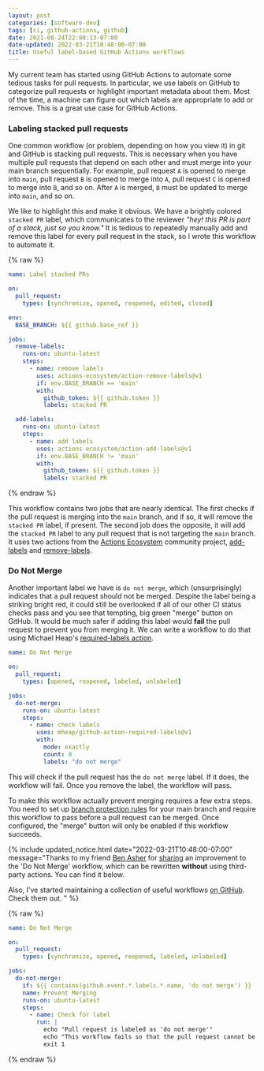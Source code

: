 ```yaml
---
layout: post
categories: [software-dev]
tags: [ci, github-actions, github]
date: 2021-08-24T22:08:13-07:00
date-updated: 2022-03-21T10:48:00-07:00
title: Useful label-based GitHub Actions workflows
---
```


My current team has started using GitHub Actions to automate some tedious tasks for pull requests. In particular, we use labels on GitHub to categorize pull requests or highlight important metadata about them. Most of the time, a machine can figure out which labels are appropriate to add or remove. This is a great use case for GitHub Actions.

<!--excerpt-->

### Labeling stacked pull requests

One common workflow (or problem, depending on how you view it) in git and GitHub is stacking pull requests. This is necessary when you have multiple pull requests that depend on each other and must merge into your main branch sequentially. For example, pull request `A` is opened to merge into `main`, pull request `B` is opened to merge into `A`, pull request `C` is opened to merge into `B`, and so on. After `A` is merged, `B` must be updated to merge into `main`, and so on.

We like to highlight this and make it obvious. We have a brightly colored `stacked PR` label, which communicates to the reviewer _"hey! this PR is part of a stack, just so you know."_ It is tedious to repeatedly manually add and remove this label for every pull request in the stack, so I wrote this workflow to automate it.

{% raw %}
```yaml
name: Label stacked PRs

on:
  pull_request:
    types: [synchronize, opened, reopened, edited, closed]

env:
  BASE_BRANCH: ${{ github.base_ref }}

jobs:
  remove-labels:
    runs-on: ubuntu-latest
    steps:
      - name: remove labels
        uses: actions-ecosystem/action-remove-labels@v1
        if: env.BASE_BRANCH == 'main'
        with:
          github_token: ${{ github.token }}
          labels: stacked PR

  add-labels:
    runs-on: ubuntu-latest
    steps:
      - name: add labels
        uses: actions-ecosystem/action-add-labels@v1
        if: env.BASE_BRANCH != 'main'
        with:
          github_token: ${{ github.token }}
          labels: stacked PR
```
{% endraw %}

This workflow contains two jobs that are nearly identical. The first checks if the pull request is merging into the `main` branch, and if so, it will remove the `stacked PR` label, if present. The second job does the opposite, it will add the `stacked PR` label to any pull request that is not targeting the `main` branch. It uses two actions from the [Actions Ecosystem](https://github.com/actions-ecosystem) community project, [add-labels](https://github.com/marketplace/actions/actions-ecosystem-add-labels) and [remove-labels](https://github.com/marketplace/actions/actions-ecosystem-remove-labels).

### Do Not Merge

Another important label we have is `do not merge`, which (unsurprisingly) indicates that a pull request should not be merged. Despite the label being a striking bright red, it could still be overlooked if all of our other CI status checks pass and you see that tempting, big green "merge" button on GitHub. It would be much safer if adding this label would **fail** the pull request to prevent you from merging it. We can write a workflow to do that using Michael Heap's [required-labels action](https://github.com/marketplace/actions/require-labels).

```yaml
name: Do Not Merge

on:
  pull_request:
    types: [opened, reopened, labeled, unlabeled]

jobs:
  do-not-merge:
    runs-on: ubuntu-latest
    steps:
      - name: check labels
        uses: mheap/github-action-required-labels@v1
        with:
          mode: exactly
          count: 0
          labels: "do not merge"
```

This will check if the pull request has the `do not merge` label. If it does, the workflow will fail. Once you remove the label, the workflow will pass.

To make this workflow actually prevent merging requires a few extra steps. You need to set up [branch protection rules](https://docs.github.com/en/github/administering-a-repository/defining-the-mergeability-of-pull-requests/managing-a-branch-protection-rule) for your main branch and require this workflow to pass before a pull request can be merged. Once configured, the "merge" button will only be enabled if this workflow succeeds.

{% include updated_notice.html
date="2022-03-21T10:48:00-07:00"
message="Thanks to my friend [Ben Asher](https://benasher.co) for [sharing](https://twitter.com/benasher44/status/1503460237331734528) an improvement to the 'Do Not Merge' workflow, which can be rewritten **without** using third-party actions. You can find it below.

Also, I've started maintaining a collection of useful workflows [on GitHub](https://github.com/jessesquires/gh-workflows). Check them out.
" %}

{% raw %}
```yaml
name: Do Not Merge

on:
  pull_request:
    types: [synchronize, opened, reopened, labeled, unlabeled]

jobs:
  do-not-merge:
    if: ${{ contains(github.event.*.labels.*.name, 'do not merge') }}
    name: Prevent Merging
    runs-on: ubuntu-latest
    steps:
      - name: Check for label
        run: |
          echo "Pull request is labeled as 'do not merge'"
          echo "This workflow fails so that the pull request cannot be merged"
          exit 1
```
{% endraw %}
